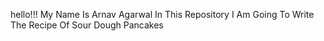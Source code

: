 hello!!!
My Name Is Arnav Agarwal
In This Repository I Am Going To Write The Recipe Of Sour Dough Pancakes 